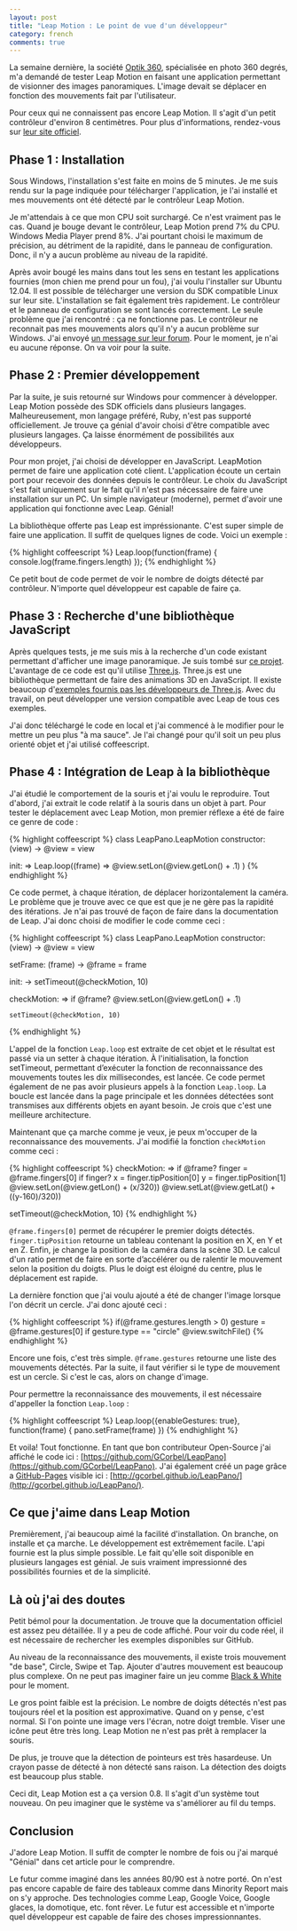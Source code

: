 ```yaml
---
layout: post
title: "Leap Motion : Le point de vue d'un développeur"
category: french
comments: true
---
```


La semaine dernière, la société [Optik 360](http://www.optik360.com/), spécialisée en photo 360 degrés, m'a demandé de tester Leap Motion en faisant une application permettant de visionner des images panoramiques. L'image devait se déplacer en fonction des mouvements fait par l'utilisateur.

Pour ceux qui ne connaissent pas encore Leap Motion. Il s'agit d'un petit contrôleur d'environ 8 centimètres. Pour plus d'informations, rendez-vous sur [leur site officiel](https://www.leapmotion.com/).

Phase 1 : Installation
----------------------

Sous Windows, l'installation s'est faite en moins de 5 minutes. Je me suis rendu sur la page indiquée pour télécharger l'application, je l'ai installé et mes mouvements ont été détecté par le contrôleur Leap Motion. 

Je m'attendais à ce que mon CPU soit surchargé. Ce n'est vraiment pas le cas. Quand je bouge devant le contrôleur, Leap Motion prend 7% du CPU. Windows Media Player prend 8%. J'ai pourtant choisi le maximum de précision, au détriment de la rapidité, dans le panneau de configuration. Donc, il n'y a aucun problème au niveau de la rapidité.

Après avoir bougé les mains dans tout les sens en testant les applications fournies (mon chien me prend pour un fou), j'ai voulu l'installer sur Ubuntu 12.04. Il est possible de télécharger une version du SDK compatible Linux sur leur site. L'installation se fait également très rapidement. Le contrôleur et le panneau de configuration se sont lancés correctement. Le seule problème que j'ai rencontré : ça ne fonctionne pas. Le contrôleur ne reconnait pas mes mouvements alors qu'il n'y a aucun problème sur Windows. J'ai envoyé [un message sur leur forum](https://developer.leapmotion.com/forums/forums/10/topics/1811). Pour le moment, je n'ai eu aucune réponse. On va voir pour la suite.

Phase 2 : Premier développement
-------------------------------

Par la suite, je suis retourné sur Windows pour commencer à développer. Leap Motion possède des SDK officiels dans plusieurs langages. Malheureusement, mon langage préféré, Ruby, n'est pas supporté officiellement. Je trouve ça génial d'avoir choisi d'être compatible avec plusieurs langages. Ça laisse énormément de possibilités aux développeurs.

Pour mon projet, j'ai choisi de développer en JavaScript. LeapMotion permet de faire une application coté client. L'application écoute un certain port pour recevoir des données depuis le contrôleur. Le choix du JavaScript s'est fait uniquement sur le fait qu'il n'est pas nécessaire de faire une installation sur un PC. Un simple navigateur (moderne), permet d'avoir une application qui fonctionne avec Leap. Génial!

La bibliothèque offerte pas Leap est impréssionante. C'est super simple de faire une application. Il suffit de quelques lignes de code. Voici un exemple :

{% highlight coffeescript %}
Leap.loop(function(frame) {
  console.log(frame.fingers.length)
});
{% endhighlight %}

Ce petit bout de code permet de voir le nombre de doigts détecté par contrôleur. N'importe quel développeur est capable de faire ça.

Phase 3 : Recherche d'une bibliothèque JavaScript
-------------------------------------------------

Après quelques tests, je me suis mis à la recherche d'un code existant permettant d'afficher une image panoramique. Je suis tombé sur [ce projet](http://mrdoob.github.io/three.js/examples/webgl_panorama_equirectangular.html). L'avantage de ce code est qu'il utilise [Three.js](http://threejs.org/). Three.js est une bibliothèque permettant de faire des animations 3D en JavaScript. Il existe beaucoup d'[exemples fournis pas les développeurs de Three.js](http://mrdoob.github.io/three.js/). Avec du travail, on peut développer une version compatible avec Leap de tous ces exemples.

J'ai donc téléchargé le code en local et j'ai commencé à le modifier pour le mettre un peu plus "à ma sauce". Je l'ai changé pour qu'il soit un peu plus orienté objet et j'ai utilisé coffeescript.

Phase 4 : Intégration de Leap à la bibliothèque
-----------------------------------------------

J'ai étudié le comportement de la souris et j'ai voulu le reproduire. Tout d'abord, j'ai extrait le code relatif à la souris dans un objet à part. Pour tester le déplacement avec Leap Motion, mon premier réflexe a été de faire ce genre de code :

{% highlight coffeescript %}
class LeapPano.LeapMotion
  constructor: (view) ->
    @view = view

  init: =>
    Leap.loop((frame) =>
      @view.setLon(@view.getLon() + .1)
    )
{% endhighlight %}

Ce code permet, à chaque itération, de déplacer horizontalement la caméra. Le problème que je trouve avec ce que est que je ne gère pas la rapidité des itérations. Je n'ai pas trouvé de façon de faire dans la documentation de Leap. J'ai donc choisi de modifier le code comme ceci :

{% highlight coffeescript %}
class LeapPano.LeapMotion
  constructor: (view) ->
    @view = view
    
  setFrame: (frame) ->
    @frame = frame

  init: ->
    setTimeout(@checkMotion, 10)

  checkMotion: =>
    if @frame?
      @view.setLon(@view.getLon() + .1)

    setTimeout(@checkMotion, 10)
{% endhighlight %}
    
L'appel de la fonction `Leap.loop` est extraite de cet objet et le résultat est passé via un setter à chaque itération. À l'initialisation, la fonction setTimeout, permettant d’exécuter la fonction de reconnaissance des mouvements toutes les dix millisecondes, est lancée. Ce code permet également de ne pas avoir plusieurs appels à la fonction `Leap.loop`. La boucle est lancée dans la page principale et les données détectées sont transmises aux différents objets en ayant besoin. Je crois que c'est une meilleure architecture.

Maintenant que ça marche comme je veux, je peux m'occuper de la reconnaissance des mouvements. J'ai modifié la fonction `checkMotion` comme ceci :

{% highlight coffeescript %}
checkMotion: =>
  if @frame?
    finger = @frame.fingers[0]
    if finger?
      x = finger.tipPosition[0]
      y = finger.tipPosition[1]
      @view.setLon(@view.getLon() + (x/320))
      @view.setLat(@view.getLat() + ((y-160)/320))

  setTimeout(@checkMotion, 10)
{% endhighlight %}
    
`@frame.fingers[0]` permet de récupérer le premier doigts détectés. `finger.tipPosition` retourne un tableau contenant la position en X, en Y et en Z. Enfin, je change la position de la caméra dans la scène 3D. Le calcul d'un ratio permet de faire en sorte d’accélérer ou de ralentir le mouvement selon la position du doigts. Plus le doigt est éloigné du centre, plus le déplacement est rapide.

La dernière fonction que j'ai voulu ajouté a été de changer l'image lorsque l'on décrit un cercle. J'ai donc ajouté ceci :

{% highlight coffeescript %}
if(@frame.gestures.length > 0)
  gesture = @frame.gestures[0]
  if gesture.type == "circle"
    @view.switchFile()
{% endhighlight %}
          
Encore une fois, c'est très simple. `@frame.gestures` retourne une liste des mouvements détectés. Par la suite, il faut vérifier si le type de mouvement est un cercle. Si c'est le cas, alors on change d'image.

Pour permettre la reconnaissance des mouvements, il est nécessaire d'appeller la fonction `Leap.loop` :

{% highlight coffeescript %}
Leap.loop({enableGestures: true}, function(frame) {
  pano.setFrame(frame)
})
{% endhighlight %}
        
Et voila! Tout fonctionne. En tant que bon contributeur Open-Source j'ai affiché le code ici : [https://github.com/GCorbel/LeapPano](https://github.com/GCorbel/LeapPano). J'ai également créé un page grâce a [GitHub-Pages](http://pages.github.com/) visible ici : [http://gcorbel.github.io/LeapPano/](http://gcorbel.github.io/LeapPano/).

Ce que j'aime dans Leap Motion
------------------------------

Premièrement, j'ai beaucoup aimé la facilité d'installation. On branche, on installe et ça marche. Le développement est extrêmement facile. L'api fournie est la plus simple possible. Le fait qu'elle soit disponible en plusieurs langages est génial. Je suis vraiment impressionné des possibilités fournies et de la simplicité.

Là où j'ai des doutes
---------------------

Petit bémol pour la documentation. Je trouve que la documentation officiel est assez peu détaillée. Il y a peu de code affiché. Pour voir du code réel, il est nécessaire de rechercher les exemples disponibles sur GitHub.

Au niveau de la reconnaissance des mouvements, il existe trois mouvement "de base", Circle, Swipe et Tap. Ajouter d'autres mouvement est beaucoup plus complexe. On ne peut pas imaginer faire un jeu comme [Black & White](http://fr.wikipedia.org/wiki/Black_and_White_%28jeu_vid%C3%A9o%29) pour le moment.

Le gros point faible est la précision. Le nombre de doigts détectés n'est pas toujours réel et la position est approximative. Quand on y pense, c'est normal. Si l'on pointe une image vers l'écran, notre doigt tremble. Viser une icône peut être très long. Leap Motion ne n'est pas prêt à remplacer la souris.

De plus, je trouve que la détection de pointeurs est très hasardeuse. Un crayon passe de détecté à non détecté sans raison. La détection des doigts est beaucoup plus stable.

Ceci dit, Leap Motion est a ça version 0.8. Il s'agit d'un système tout nouveau. On peu imaginer que le système va s'améliorer au fil du temps.

Conclusion
----------

J'adore Leap Motion. Il suffit de compter le nombre de fois ou j'ai marqué "Génial" dans cet article pour le comprendre. 

Le futur comme imaginé dans les années 80/90 est à notre porté. On n'est pas encore capable de faire des tableaux comme dans Minority Report mais on s'y approche. Des technologies comme Leap, Google Voice, Google glaces, la domotique, etc. font rêver. Le futur est accessible et n'importe quel développeur est capable de faire des choses impressionnantes.
